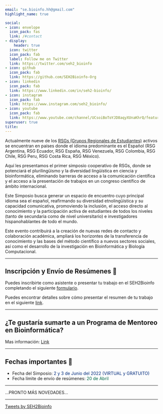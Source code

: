 ```yaml
---
email: "se.bioinfo.hh@gmail.com"
highlight_name: true

social:
- icon: envelope
  icon_pack: fas
  link: /#contact
- display:
    header: true
  icon: twitter
  icon_pack: fab
  label: Follow me on Twitter
  link: https://twitter.com/seh2_bioinfo
- icon: github
  icon_pack: fab
  link: https://github.com/SEH2Bioinfo-Org
- icon: linkedin
  icon_pack: fab
  link: https://www.linkedin.com/in/seh2-bioinfo/
- icon: instagram
  icon_pack: fab
  link: https://www.instagram.com/seh2_bioinfo/
- icon: youtube
  icon_pack: fab
  link: https://www.youtube.com/channel/UCsoiBoToYJD8aqyXUnaKhrQ/featured
superuser: true
title:
---
```


Actualmente nueve de los [RSGs (Grupos Regionales de Estudiantes)](https://iscbsc.org/rsg) activos se encuentran en países donde el idioma predominante es el Español (RSG Argentina, RSG Ecuador, RSG España, RSG Venezuela, RSG Colombia, RSG Chile, RSG Peru, RSG Costa Rica, RSG México). 

Aquí les presentamos el primer simposio cooperativo de RSGs,  donde se potenciará el plurilingüismo y la diversidad lingüística en ciencia y bioinformática, eliminando barreras de acceso a la comunicación científica y el acceso a la presentación de trabajos en un congreso científico de ámbito internacional.

Este Simposio busca generar un espacio de encuentro cuyo principal idioma sea el español, reafirmando su diversidad etnolingüística y su capacidad comunicativa, promoviendo la inclusión, el acceso directo al conocimiento y la participación activa de estudiantes de todos los niveles (tanto de secundaria como de nivel universitario) e investigadores hispanohablantes de todo el mundo.

Este evento contribuirá a la creación de nuevas redes de contacto y colaboración académica, ampliará los horizontes de la transferencia de conocimiento y las bases del método científico a nuevos sectores sociales, así como el desarrollo de la investigación en Bioinformática y Biología Computacional.

---
## **Inscripción y Envío de Resúmenes** :memo:
Puedes inscribirte como asistente o presentar tu trabajo en el SEH2Bioinfo completando el siguiente [formulario](https://docs.google.com/forms/d/e/1FAIpQLScOUMTuOMkiTI8_pno1QlXiXRMbvRchjebu3Rizo843ICpZlg/viewform).

Puedes encontrar detalles sobre cómo presentar el resumen de tu trabajo en el siguiente [link](https://docs.google.com/document/d/1kNXZrcM3vsXtVBFDkqblnMZMOuQLBTSeE1UnVOaEDLY/edit?usp=sharing).

---
## **¿Te gustaría sumarte a un Programa de Mentoreo en Bioinformática?**
Mas información: [Link](https://docs.google.com/document/d/14lI3RAA4lu_DempE9cq4tTHkpET90kqCmF2cSyYa6h0/edit?usp=sharing)

---
## **Fechas importantes** :pushpin:
- Fecha del Simposio:<span style="color:#012b7d"> 2 y 3 de Junio del 2022 (VIRTUAL y GRATUITO)</span>
- Fecha límite de envío de resúmenes:<span style="color:#006948"> 20 de Abril</span>
---

...PRONTO MÁS NOVEDADES...

---


<a class="twitter-timeline" data-width="800" data-height="400" href="https://twitter.com/seh2_bioinfo">Tweets by SEH2Bioinfo</a> <script async src="https://platform.twitter.com/widgets.js" charset="utf-8"></script>  
